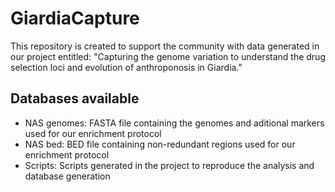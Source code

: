 # GiardiaCapture

This repository is created to support the community with data generated in our project entitled: "Capturing the genome variation to understand the drug selection loci and evolution of anthroponosis in Giardia."

## Databases available

* NAS genomes: FASTA file containing the genomes and aditional markers used for our enrichment protocol
* NAS bed: BED file containing non-redundant regions used for our enrichment protocol
* Scripts: Scripts generated in the project to reproduce the analysis and database generation
